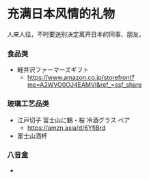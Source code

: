 # 充满日本风情的礼物

人来人往，不时要送别决定离开日本的同事、朋友。

### 食品类
- 軽井沢ファーマーズギフト
  - https://www.amazon.co.jp/storefront?me=A2WVO0OJ4EAMVI&ref_=ssf_share
### 玻璃工艺品类
- 江戸切子 富士山に鶴・桜 冷酒グラス ペア
  - https://amzn.asia/d/6YfjBrd
- 富士山酒杯

### 八音盒
- 
